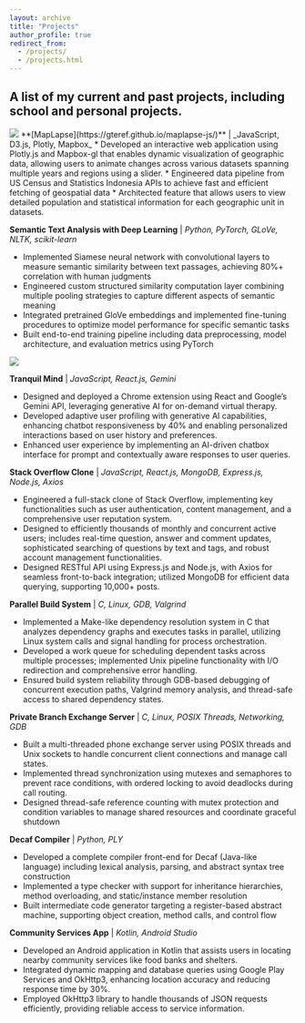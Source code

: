 ```yaml
---
layout: archive
title: "Projects"
author_profile: true
redirect_from: 
  - /projects/
  - /projects.html
---
```


## A list of my current and past projects, including school and personal projects.

<img src="../../images/Screenshot 2025-02-16 191902.png">
**[MapLapse](https://gteref.github.io/maplapse-js/)** | _JavaScript, D3.js, Plotly, Mapbox_
* Developed an interactive web application using Plotly.js and Mapbox-gl that enables dynamic visualization of geographic data,
allowing users to animate changes across various datasets spanning multiple years and regions using a slider.
* Engineered data pipeline from US Census and Statistics Indonesia APIs to achieve fast and efficient fetching of geospatial data
* Architected feature that allows users to view detailed population and statistical information for each geographic unit in datasets.

**Semantic Text Analysis with Deep Learning** | _Python, PyTorch, GLoVe, NLTK, scikit-learn_
* Implemented Siamese neural network with convolutional layers to measure semantic similarity between text passages, achieving 80%+
correlation with human judgments
* Engineered custom structured similarity computation layer combining multiple pooling strategies to capture different aspects of semantic
meaning
* Integrated pretrained GloVe embeddings and implemented fine-tuning procedures to optimize model performance for specific semantic tasks
* Built end-to-end training pipeline including data preprocessing, model architecture, and evaluation metrics using PyTorch

<img src="../../images/Screenshot 2025-02-16 214429.png">

**Tranquil Mind** | _JavaScript, React.js, Gemini_
* Designed and deployed a Chrome extension using React and Google’s Gemini API, leveraging generative AI for on-demand virtual therapy.
* Developed adaptive user profiling with generative AI capabilities, enhancing chatbot responsiveness by 40% and enabling personalized
interactions based on user history and preferences.
* Enhanced user experience by implementing an AI-driven chatbox interface for prompt and contextually aware responses to user queries.

**Stack Overflow Clone** | _JavaScript, React.js, MongoDB, Express.js, Node.js, Axios_
* Engineered a full-stack clone of Stack Overflow, implementing key functionalities such as user authentication, content management, and a
comprehensive user reputation system.
* Designed to efficiently thousands of monthly and concurrent active users; includes real-time question, answer and comment updates,
sophisticated searching of questions by text and tags, and robust account management functionalities.
* Designed RESTful API using Express.js and Node.js, with Axios for seamless front-to-back integration; utilized MongoDB for efficient data
querying, supporting 10,000+ posts.

**Parallel Build System** | _C, Linux, GDB, Valgrind_
* Implemented a Make-like dependency resolution system in C that analyzes dependency graphs and executes tasks in parallel, utilizing Linux
system calls and signal handling for process orchestration.
* Developed a work queue for scheduling dependent tasks across multiple processes; implemented Unix pipeline functionality with I/O
redirection and comprehensive error handling.
* Ensured build system reliability through GDB-based debugging of concurrent execution paths, Valgrind memory analysis, and thread-safe
access to shared dependency states.

**Private Branch Exchange Server** | _C, Linux, POSIX Threads, Networking, GDB_
* Built a multi-threaded phone exchange server using POSIX threads and Unix sockets to handle concurrent client connections and manage call
states.
* Implemented thread synchronization using mutexes and semaphores to prevent race conditions, with ordered locking to avoid deadlocks
during call routing.
* Designed thread-safe reference counting with mutex protection and condition variables to manage shared resources and coordinate graceful
shutdown

**Decaf Compiler** | _Python, PLY_
* Developed a complete compiler front-end for Decaf (Java-like language) including lexical analysis, parsing, and abstract syntax tree
construction
* Implemented a type checker with support for inheritance hierarchies, method overloading, and static/instance member resolution
* Built intermediate code generator targeting a register-based abstract machine, supporting object creation, method calls, and control flow

**Community Services App** | _Kotlin, Android Studio_
* Developed an Android application in Kotlin that assists users in locating nearby community services like food banks and shelters.
* Integrated dynamic mapping and database queries using Google Play Services and OkHttp3, enhancing location accuracy and reducing
response time by 30%.
* Employed OkHttp3 library to handle thousands of JSON requests efficiently, providing reliable access to service information.